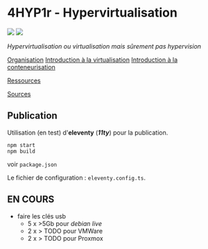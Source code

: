 # 4HYP1r - Hypervirtualisation

![](https://img.shields.io/badge/powered_by-hand-orange?style=for-the-badge) ![](https://img.shields.io/badge/with_♥-red?style=for-the-badge)

_Hypervirtualisation ou virtualisation mais sûrement pas hypervision_

[Organisation](src/organisation.md)
[Introduction à la virtualisation](src/virtualisation.md)
[Introduction à la conteneurisation](src/conteneurisation.md)


[Ressources](src/ressources.md)

[Sources](src/sources.md)

## Publication

Utilisation (en test) d'**eleventy** (_**11ty**_) pour la publication. 

```
npm start 
npm build
```
voir `package.json` 

Le fichier de configuration : `eleventy.config.ts`.

## EN COURS

- faire les clés usb
    - 5 x >5Gb pour _debian live_
    - 2 x > TODO pour VMWare
    - 2 x > TODO pour Proxmox

